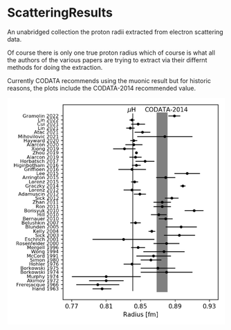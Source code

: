 # ScatteringResults

An unabridged collection the proton radii extracted from electron scattering data. 

Of course there is only one true proton radius which of course is what all the authors 
of the various papers are trying to extract via their differnt methods for doing the
extraction.   

Currently CODATA recommends using the muonic result but for historic reasons, the plots
include the CODATA-2014 recommended value.


![add text here](ScatteringResults.png)

